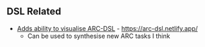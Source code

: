 ## DSL Related
- [Adds ability to visualise ARC-DSL](https://github.com/ArcTeamSpectral/arc-dsl) - https://arc-dsl.netlify.app/
    - Can be used to synthesise new ARC tasks I think